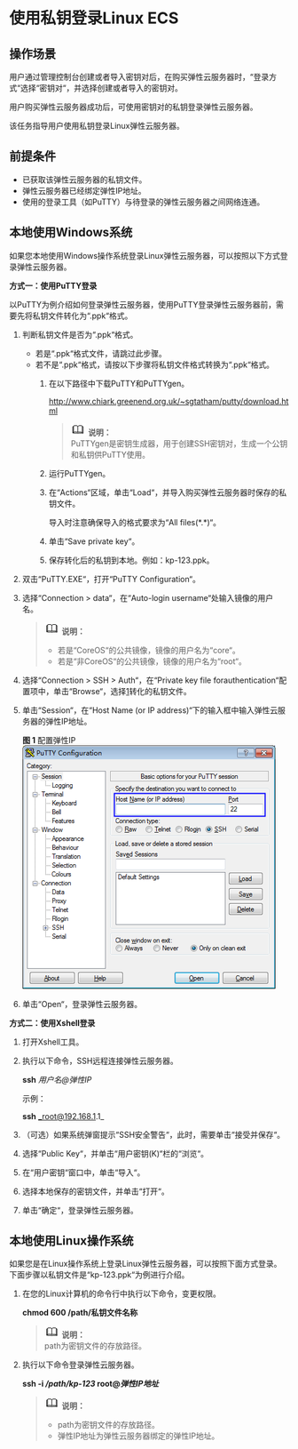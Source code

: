 # 使用私钥登录Linux ECS<a name="dew_01_0085"></a>

## 操作场景<a name="section193061551141412"></a>

用户通过管理控制台创建或者导入密钥对后，在购买弹性云服务器时，“登录方式“选择“密钥对“，并选择创建或者导入的密钥对。

用户购买弹性云服务器成功后，可使用密钥对的私钥登录弹性云服务器。

该任务指导用户使用私钥登录Linux弹性云服务器。

## 前提条件<a name="sfbf9dc8bdd2d4644beadc7fc745bc603"></a>

-   已获取该弹性云服务器的私钥文件。
-   弹性云服务器已经绑定弹性IP地址。
-   使用的登录工具（如PuTTY）与待登录的弹性云服务器之间网络连通。

## 本地使用Windows系统<a name="se5bb92b4e5a7481c92c9ec276be6e0c7"></a>

如果您本地使用Windows操作系统登录Linux弹性云服务器，可以按照以下方式登录弹性云服务器。

**方式一：使用PuTTY登录**

以PuTTY为例介绍如何登录弹性云服务器，使用PuTTY登录弹性云服务器前，需要先将私钥文件转化为“.ppk“格式。

1.  <a name="l589950e2b89c441c8cf1be301cf04941"></a>判断私钥文件是否为“.ppk“格式。
    -   若是“.ppk“格式文件，请跳过此步骤。
    -   若不是“.ppk“格式，请按以下步骤将私钥文件格式转换为“.ppk“格式。
        1.  在以下路径中下载PuTTY和PuTTYgen。

            http://www.chiark.greenend.org.uk/~sgtatham/putty/download.html

            >![](public_sys-resources/icon-note.gif) **说明：**   
            >PuTTYgen是密钥生成器，用于创建SSH密钥对，生成一个公钥和私钥供PuTTY使用。  

        2.  运行PuTTYgen。
        3.  在“Actions“区域，单击“Load“，并导入购买弹性云服务器时保存的私钥文件。

            导入时注意确保导入的格式要求为“All files\(\*.\*\)“。

        4.  单击“Save private key“。
        5.  保存转化后的私钥到本地。例如：kp-123.ppk。



1.  双击“PuTTY.EXE“，打开“PuTTY Configuration“。
2.  选择“Connection \> data“，在“Auto-login username“处输入镜像的用户名。

    >![](public_sys-resources/icon-note.gif) **说明：**   
    >-   若是“CoreOS“的公共镜像，镜像的用户名为“core“。  
    >-   若是“非CoreOS“的公共镜像，镜像的用户名为“root“。  

3.  选择“Connection \> SSH \> Auth“，在“Private key file forauthentication“配置项中，单击“Browse“，选择[1](#l589950e2b89c441c8cf1be301cf04941)转化的私钥文件。
4.  单击“Session“，在“Host Name \(or IP address\)“下的输入框中输入弹性云服务器的弹性IP地址。

    **图 1**  配置弹性IP<a name="f0a6177ed56ce47c9861e00feb09e807b"></a>  
    ![](figures/配置弹性IP.png "配置弹性IP")

5.  单击“Open“，登录弹性云服务器。

**方式二：使用Xshell登录**

1.  打开Xshell工具。
2.  执行以下命令，SSH远程连接弹性云服务器。

    **ssh** _用户名@弹性IP_

    示例：

    **ssh** _root@192.168.1.1_

3.  （可选）如果系统弹窗提示“SSH安全警告“，此时，需要单击“接受并保存“。
4.  选择“Public Key“，并单击“用户密钥\(K\)“栏的“浏览“。
5.  在“用户密钥“窗口中，单击“导入“。
6.  选择本地保存的密钥文件，并单击“打开“。
7.  单击“确定“，登录弹性云服务器。

## 本地使用Linux操作系统<a name="sfec00c96f78645058f0d32537d01c0f1"></a>

如果您是在Linux操作系统上登录Linux弹性云服务器，可以按照下面方式登录。下面步骤以私钥文件是“kp-123.ppk“为例进行介绍。

1.  在您的Linux计算机的命令行中执行以下命令，变更权限。

    **chmod 600  __/path/私钥文件名称__**

    >![](public_sys-resources/icon-note.gif) **说明：**   
    >path为密钥文件的存放路径。  

2.  执行以下命令登录弹性云服务器。

    **ssh -i  _/path/kp-123_  root@_弹性IP地址_**

    >![](public_sys-resources/icon-note.gif) **说明：**   
    >-   path为密钥文件的存放路径。  
    >-   弹性IP地址为弹性云服务器绑定的弹性IP地址。  


